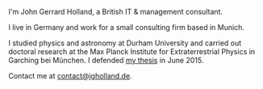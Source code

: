 I'm John Gerrard Holland, a British IT & management consultant.

I live in Germany and work for a small consulting firm based in Munich.

I studied physics and astronomy at Durham University and carried out doctoral research at the Max Planck Institute for Extraterrestrial Physics in Garching bei München. I defended [my thesis](https://edoc.ub.uni-muenchen.de/18349/
 "'Optical and X-ray structures in the REXCESS sample of galaxy clusters' LMU München Universitätsbibliothek") in June 2015.

Contact me at <contact@jgholland.de>.
